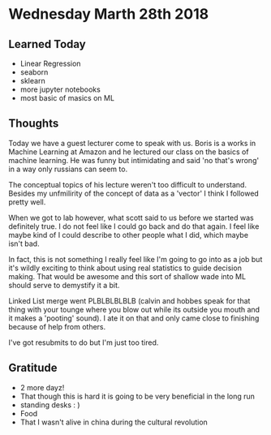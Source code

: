 # Wednesday Marth 28th 2018

## Learned Today
* Linear Regression
* seaborn
* sklearn
* more jupyter notebooks
* most basic of masics on ML

## Thoughts
Today we have a guest lecturer come to speak with us. Boris is a works in Machine Learning at Amazon and he lectured our class on the basics of machine learning. He was funny but intimidating and said 'no that's wrong' in a way only russians can seem to.

The conceptual topics of his lecture weren't too difficult to understand. Besides my unfmilirity of the concept of data as a 'vector' I think I followed pretty well.

When we got to lab however, what scott said to us before we started was definitely true. I do not feel like I could go back and do that again. I feel like maybe kind of I could describe to other people what I did, which maybe isn't bad.

In fact, this is not something I really feel like I'm going to go into as a job but it's wildly exciting to think about using real statistics to guide decision making. That would be awesome and this sort of shallow wade into ML should serve to demystify it a bit.

Linked List merge went PLBLBLBLBLB (calvin and hobbes speak for that thing with your tounge where you blow out while its outside you mouth and it makes a 'pooting' sound). I ate it on that and only came close to finishing because of help from others.

I've got resubmits to do but I'm just too tired. 

## Gratitude
* 2 more dayz!
* That though this is hard it is going to be very beneficial in the long run
* standing desks : )
* Food
* That I wasn't alive in china during the cultural revolution